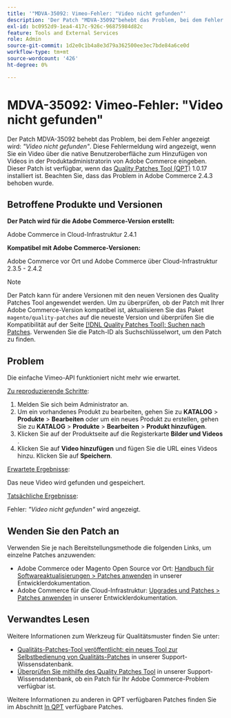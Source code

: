 ```yaml
---
title: '"MDVA-35092: Vimeo-Fehler: "Video nicht gefunden"'
description: 'Der Patch "MDVA-35092"behebt das Problem, bei dem Fehler angezeigt wird: *"Video nicht gefunden"*. Diese Fehlermeldung wird angezeigt, wenn Sie ein Video über die native Benutzeroberfläche zum Hinzufügen von Videos in der Produktadministratorin von Adobe Commerce eingeben. Dieser Patch ist verfügbar, wenn das [Quality Patches Tool (QPT)](/help/announcements/adobe-commerce-announcements/magento-quality-patches-released-new-tool-to-self-serve-quality-patches.md) 1.0.17 installiert ist. Bitte beachten Sie, dass das Problem in Adobe Commerce 2.4.3 behoben wurde."'
exl-id: bc0952d9-1ea4-417c-926c-96875984d82c
feature: Tools and External Services
role: Admin
source-git-commit: 1d2e0c1b4a8e3d79a362500ee3ec7bde84a6ce0d
workflow-type: tm+mt
source-wordcount: '426'
ht-degree: 0%

---
```


# MDVA-35092: Vimeo-Fehler: &quot;Video nicht gefunden&quot;

Der Patch MDVA-35092 behebt das Problem, bei dem Fehler angezeigt wird: *&quot;Video nicht gefunden&quot;*. Diese Fehlermeldung wird angezeigt, wenn Sie ein Video über die native Benutzeroberfläche zum Hinzufügen von Videos in der Produktadministratorin von Adobe Commerce eingeben. Dieser Patch ist verfügbar, wenn das [Quality Patches Tool (QPT)](/help/announcements/adobe-commerce-announcements/magento-quality-patches-released-new-tool-to-self-serve-quality-patches.md) 1.0.17 installiert ist. Beachten Sie, dass das Problem in Adobe Commerce 2.4.3 behoben wurde.

## Betroffene Produkte und Versionen

**Der Patch wird für die Adobe Commerce-Version erstellt:**

Adobe Commerce in Cloud-Infrastruktur 2.4.1

**Kompatibel mit Adobe Commerce-Versionen:**

Adobe Commerce vor Ort und Adobe Commerce über Cloud-Infrastruktur 2.3.5 - 2.4.2

>[!NOTE]
>
>Der Patch kann für andere Versionen mit den neuen Versionen des Quality Patches Tool angewendet werden. Um zu überprüfen, ob der Patch mit Ihrer Adobe Commerce-Version kompatibel ist, aktualisieren Sie das Paket `magento/quality-patches` auf die neueste Version und überprüfen Sie die Kompatibilität auf der Seite [[!DNL Quality Patches Tool]: Suchen nach Patches](https://devdocs.magento.com/quality-patches/tool.html#patch-grid). Verwenden Sie die Patch-ID als Suchschlüsselwort, um den Patch zu finden.

## Problem

Die einfache Vimeo-API funktioniert nicht mehr wie erwartet.

<u>Zu reproduzierende Schritte</u>:

1. Melden Sie sich beim Administrator an.
1. Um ein vorhandenes Produkt zu bearbeiten, gehen Sie zu **KATALOG** > **Produkte** > **Bearbeiten** oder um ein neues Produkt zu erstellen, gehen Sie zu **KATALOG** > **Produkte** > **Bearbeiten** > **Produkt hinzufügen**.
1. Klicken Sie auf der Produktseite auf die Registerkarte **Bilder und Videos** .
1. Klicken Sie auf **Video hinzufügen** und fügen Sie die URL eines Videos hinzu. Klicken Sie auf **Speichern**.

<u>Erwartete Ergebnisse</u>:

Das neue Video wird gefunden und gespeichert.

<u>Tatsächliche Ergebnisse</u>:

Fehler: *&quot;Video nicht gefunden&quot;* wird angezeigt.

## Wenden Sie den Patch an

Verwenden Sie je nach Bereitstellungsmethode die folgenden Links, um einzelne Patches anzuwenden:

* Adobe Commerce oder Magento Open Source vor Ort: [Handbuch für Softwareaktualisierungen > Patches anwenden](https://devdocs.magento.com/guides/v2.4/comp-mgr/patching/mqp.html) in unserer Entwicklerdokumentation.
* Adobe Commerce für die Cloud-Infrastruktur: [Upgrades und Patches > Patches anwenden](https://devdocs.magento.com/cloud/project/project-patch.html) in unserer Entwicklerdokumentation.

## Verwandtes Lesen

Weitere Informationen zum Werkzeug für Qualitätsmuster finden Sie unter:

* [Qualitäts-Patches-Tool veröffentlicht: ein neues Tool zur Selbstbedienung von Qualitäts-Patches](/help/announcements/adobe-commerce-announcements/magento-quality-patches-released-new-tool-to-self-serve-quality-patches.md) in unserer Support-Wissensdatenbank.
* [Überprüfen Sie mithilfe des Quality Patches Tool](/help/support-tools/patches-available-in-qpt-tool/check-patch-for-magento-issue-with-magento-quality-patches.md) in unserer Support-Wissensdatenbank, ob ein Patch für Ihr Adobe Commerce-Problem verfügbar ist.

Weitere Informationen zu anderen in QPT verfügbaren Patches finden Sie im Abschnitt [In QPT](https://support.magento.com/hc/en-us/sections/360010506631-Patches-available-in-QPT-tool-) verfügbare Patches.
